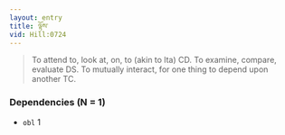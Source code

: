 ```yaml
---
layout: entry
title: ལྟོས་
vid: Hill:0724
---
```

> To attend to, look at, on, to (akin to lta) CD\. To examine, compare, evaluate DS\. To mutually interact, for one thing to depend upon another TC\.


### Dependencies (N = 1)
* `obl` 1
